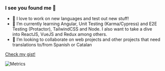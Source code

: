 ### I see you found me 👀

-   🔭 I love to work on new languages and test out new stuff!
-   🌱 I’m currently learning Angular, Unit Testing (Karma/Cypress) and E2E Testing (Protactor), TailwindCSS and Node. I also want to take a dive into ReactJS, VueJS and Redux among others.
-   👯 I’m looking to collaborate on web projects and other projects that need translations to/from Spanish or Catalan

[Check my gist!](https://gist.github.com/Gummiees)

![Metrics](https://github.com/my-github-user/my-github-user/blob/main/github-metrics.svg)
